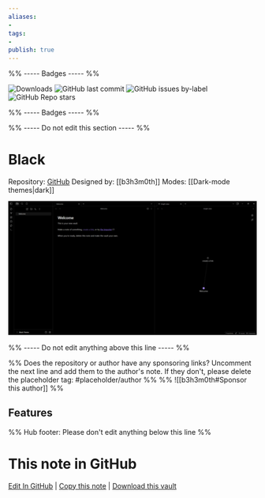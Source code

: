 ```yaml
---
aliases:
- 
tags: 
- 
publish: true
---
```


%% ----- Badges ----- %%

![Downloads](https://img.shields.io/badge/downloads-1757-573E7A?style=for-the-badge&logo=)
![GitHub last commit](https://img.shields.io/github/last-commit/b3h3m0th/black-obsidian-theme?color=573E7A&label=last%20update&logo=github&style=for-the-badge)
![GitHub issues by-label](https://img.shields.io/github/issues/b3h3m0th/black-obsidian-theme/help%20wanted?color=573E7A&logo=github&style=for-the-badge) 
![GitHub Repo stars](https://img.shields.io/github/stars/b3h3m0th/black-obsidian-theme?color=573E7A&logo=github&style=for-the-badge)

%% ----- Badges ----- %%

%% ----- Do not edit this section ----- %%

# Black

Repository: [GitHub](https://github.com/b3h3m0th/black-obsidian-theme)
Designed by: [[b3h3m0th]]
Modes: [[Dark-mode themes|dark]]



![screenshot](https://github.com/b3h3m0th/black-obsidian-theme/raw/HEAD/screenshot_512x275.png)

%% ----- Do not edit anything above this line ----- %% 

%% Does the repository or author have any sponsoring links? Uncomment the next line and add them to the author's note. If they don't, please delete the placeholder tag: #placeholder/author %%
%% ![[b3h3m0th#Sponsor this author]] %%


## Features



%% Hub footer: Please don't edit anything below this line %%

# This note in GitHub

<span class="git-footer">[Edit In GitHub](https://github.dev/obsidian-community/obsidian-hub/blob/main/02%20-%20Community%20Expansions/02.05%20All%20Community%20Expansions/Themes/Black.md "git-hub-edit-note") | [Copy this note](https://raw.githubusercontent.com/obsidian-community/obsidian-hub/main/02%20-%20Community%20Expansions/02.05%20All%20Community%20Expansions/Themes/Black.md "git-hub-copy-note") | [Download this vault](https://github.com/obsidian-community/obsidian-hub/archive/refs/heads/main.zip "git-hub-download-vault") </span>
